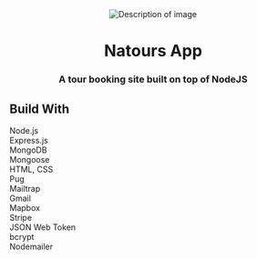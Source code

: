 <div align="center">
    <img src="https://github.com/user-attachments/assets/add23d05-c3d9-4ba2-bce2-a962166e627b" alt="Description of image" />
    <h1>Natours App</h1>
    <p><h3> A tour booking site built on top of NodeJS </h3></p>
</div>
    <p><h2>Build With</h2></p>
   <p>
        Node.js<br>
        Express.js<br>
        MongoDB<br>
        Mongoose<br>
        HTML, CSS<br>
        Pug<br>
        Mailtrap<br>
        Gmail<br>
        Mapbox<br>
        Stripe<br>
        JSON Web Token<br>
        bcrypt<br>
        Nodemailer<br>
    </p>








